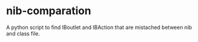 # nib-comparation
A python script to find IBoutlet and IBAction that are mistached between nib and class file.
